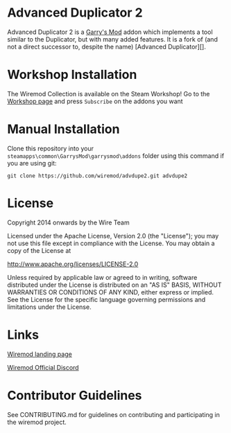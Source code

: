 # Advanced Duplicator 2

Advanced Duplicator 2 is a [Garry's Mod][] addon which implements a tool similar to the Duplicator, but with many added features. It is a fork of (and not a direct successor to, despite the name) [Advanced Duplicator][].

# Workshop Installation

The Wiremod Collection is available on the Steam Workshop! Go to the [Workshop page][WireTeam Workshop Collection] and press `Subscribe` on the addons you want

# Manual Installation

Clone this repository into your `steamapps\common\GarrysMod\garrysmod\addons` folder using this command if you are using git:

    git clone https://github.com/wiremod/advdupe2.git advdupe2

# License

Copyright 2014 onwards by the Wire Team

Licensed under the Apache License, Version 2.0 (the "License"); you may not use this file except in compliance with the License. You may obtain a copy of the License at

http://www.apache.org/licenses/LICENSE-2.0

Unless required by applicable law or agreed to in writing, software distributed under the License is distributed on an "AS IS" BASIS, WITHOUT WARRANTIES OR CONDITIONS OF ANY KIND, either express or implied. See the License for the specific language governing permissions and limitations under the License.

# Links

[Garry's Mod]: <http://garrysmod.com/>

[WireTeam Workshop Collection]: <https://steamcommunity.com/id/wireteam/myworkshopfiles/?appid=4000>

[Wiremod landing page](http://wiremod.com)

[Wiremod Official Discord](https://discord.gg/H8UKY3Y)

# Contributor Guidelines

See CONTRIBUTING.md for guidelines on contributing and participating in the wiremod project.
